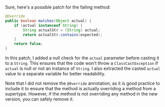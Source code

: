 Sure, here's a possible patch for the failing method:

```java
@Override
public boolean matches(Object actual) {
    if (actual instanceof String) {
        String actualStr = (String) actual;
        return actualStr.contains(expected);
    }
    return false;
}
```

In this patch, I added a null check for the `actual` parameter before casting it to a `String`. This ensures that the code won't throw a `ClassCastException` if `actual` is null or not an instance of `String`. I also extracted the casted `actual` value to a separate variable for better readability.

Note that I did not remove the `@Override` annotation, as it is good practice to include it to ensure that the method is actually overriding a method from a supertype. However, if the method is not overriding any method in the new version, you can safely remove it.